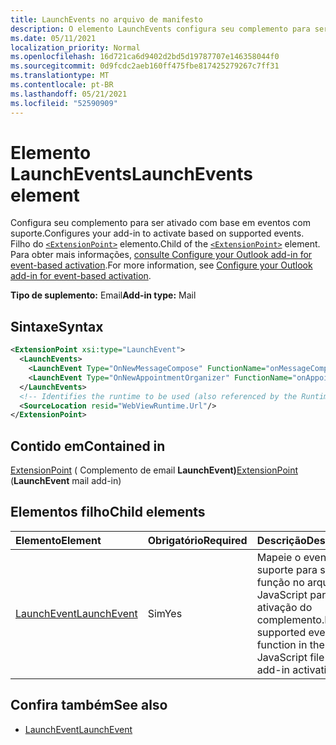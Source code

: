 ```yaml
---
title: LaunchEvents no arquivo de manifesto
description: O elemento LaunchEvents configura seu complemento para ser ativado com base em eventos suportados.
ms.date: 05/11/2021
localization_priority: Normal
ms.openlocfilehash: 16d721ca6d9402d2bd5d19787707e146358044f0
ms.sourcegitcommit: 0d9fcdc2aeb160ff475fbe817425279267c7ff31
ms.translationtype: MT
ms.contentlocale: pt-BR
ms.lasthandoff: 05/21/2021
ms.locfileid: "52590909"
---
```

# <a name="launchevents-element"></a><span data-ttu-id="8d907-103">Elemento LaunchEvents</span><span class="sxs-lookup"><span data-stu-id="8d907-103">LaunchEvents element</span></span>

<span data-ttu-id="8d907-104">Configura seu complemento para ser ativado com base em eventos com suporte.</span><span class="sxs-lookup"><span data-stu-id="8d907-104">Configures your add-in to activate based on supported events.</span></span> <span data-ttu-id="8d907-105">Filho do [`<ExtensionPoint>`](extensionpoint.md) elemento.</span><span class="sxs-lookup"><span data-stu-id="8d907-105">Child of the [`<ExtensionPoint>`](extensionpoint.md) element.</span></span> <span data-ttu-id="8d907-106">Para obter mais informações, [consulte Configure your Outlook add-in for event-based activation](../../outlook/autolaunch.md).</span><span class="sxs-lookup"><span data-stu-id="8d907-106">For more information, see [Configure your Outlook add-in for event-based activation](../../outlook/autolaunch.md).</span></span>

<span data-ttu-id="8d907-107">**Tipo de suplemento:** Email</span><span class="sxs-lookup"><span data-stu-id="8d907-107">**Add-in type:** Mail</span></span>

## <a name="syntax"></a><span data-ttu-id="8d907-108">Sintaxe</span><span class="sxs-lookup"><span data-stu-id="8d907-108">Syntax</span></span>

```XML
<ExtensionPoint xsi:type="LaunchEvent">
  <LaunchEvents>
    <LaunchEvent Type="OnNewMessageCompose" FunctionName="onMessageComposeHandler"/>
    <LaunchEvent Type="OnNewAppointmentOrganizer" FunctionName="onAppointmentComposeHandler"/>
  </LaunchEvents>
  <!-- Identifies the runtime to be used (also referenced by the Runtime element). -->
  <SourceLocation resid="WebViewRuntime.Url"/>
</ExtensionPoint>
```

## <a name="contained-in"></a><span data-ttu-id="8d907-109">Contido em</span><span class="sxs-lookup"><span data-stu-id="8d907-109">Contained in</span></span>

<span data-ttu-id="8d907-110">[ExtensionPoint](extensionpoint.md) ( Complemento de email **LaunchEvent)**</span><span class="sxs-lookup"><span data-stu-id="8d907-110">[ExtensionPoint](extensionpoint.md) (**LaunchEvent** mail add-in)</span></span>

## <a name="child-elements"></a><span data-ttu-id="8d907-111">Elementos filho</span><span class="sxs-lookup"><span data-stu-id="8d907-111">Child elements</span></span>

|  <span data-ttu-id="8d907-112">Elemento</span><span class="sxs-lookup"><span data-stu-id="8d907-112">Element</span></span> |  <span data-ttu-id="8d907-113">Obrigatório</span><span class="sxs-lookup"><span data-stu-id="8d907-113">Required</span></span>  |  <span data-ttu-id="8d907-114">Descrição</span><span class="sxs-lookup"><span data-stu-id="8d907-114">Description</span></span>  |
|:-----|:-----|:-----|
| [<span data-ttu-id="8d907-115">LaunchEvent</span><span class="sxs-lookup"><span data-stu-id="8d907-115">LaunchEvent</span></span>](launchevent.md) | <span data-ttu-id="8d907-116">Sim</span><span class="sxs-lookup"><span data-stu-id="8d907-116">Yes</span></span> |  <span data-ttu-id="8d907-117">Mapeie o evento com suporte para sua função no arquivo JavaScript para ativação do complemento.</span><span class="sxs-lookup"><span data-stu-id="8d907-117">Map supported event to its function in the JavaScript file for add-in activation.</span></span> |

## <a name="see-also"></a><span data-ttu-id="8d907-118">Confira também</span><span class="sxs-lookup"><span data-stu-id="8d907-118">See also</span></span>

- [<span data-ttu-id="8d907-119">LaunchEvent</span><span class="sxs-lookup"><span data-stu-id="8d907-119">LaunchEvent</span></span>](launchevent.md)
